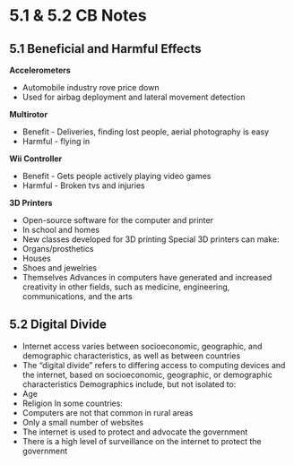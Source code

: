 # 5.1 & 5.2 CB Notes
## 5.1 Beneficial and Harmful Effects
**Accelerometers**
- Automobile industry rove price down
- Used for airbag deployment and lateral movement detection

**Multirotor**
- Benefit - Deliveries, finding lost people, aerial photography is easy
- Harmful - flying in

**Wii Controller**
- Benefit - Gets people actively playing video games
- Harmful - Broken tvs and injuries

**3D Printers**
- Open-source software for the computer and printer
- In school and homes
- New classes developed for 3D printing
Special 3D printers can make:
- Organs/prosthetics
- Houses
- Shoes and jewelries
- Themselves
Advances in computers have generated and increased creativity in other fields, such as medicine, engineering, communications, and the arts
## 5.2 Digital Divide
- Internet access varies between socioeconomic, geographic, and demographic characteristics, as well as between countries
- The “digital divide” refers to differing access to computing devices and the internet, based on socioeconomic, geographic, or demographic characteristics
Demographics include, but not isolated to:
- Age
- Religion
In some countries:
- Computers are not that common in rural areas
- Only a small number of websites
- The internet is used to protect and advocate the government
- There is a high level of surveillance on the internet to protect the government

